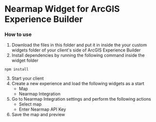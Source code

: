 # Nearmap Widget for ArcGIS Experience Builder

### How to use

1. Download the files in this folder and put it in inside the your custom widgets folder of your client's side of ArcGIS Experience Builder
2. Install dependencies by running the following command inside the widget folder

```
npm install
```

3. Start your client
4. Create a new experience and load the following widgets as a start
   - Map
   - Nearmap Integration
5. Go to Nearmap Integration settings and perform the following actions
   - Select map
   - Enter Nearmap API Key
6. Save the map and preview
